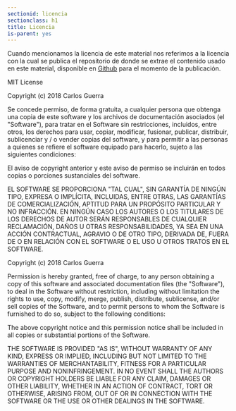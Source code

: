 ```yaml
---
sectionid: licencia
sectionclass: h1
title: Licencia
is-parent: yes
---
```


Cuando mencionamos la licencia de este material nos referimos a la licencia con la cual se publica el repositorio de donde se extrae el contenido usado en este material, disponible en [Github](https://hithub.com/cguerrave/SDA) para el momento de la publicación.

MIT License

Copyright (c) 2018 Carlos Guerra

Se concede permiso, de forma gratuita, a cualquier persona que obtenga una copia
de este software y los archivos de documentación asociados (el "Software"), para tratar en el Software sin restricciones, incluidos, entre otros, los derechos
para usar, copiar, modificar, fusionar, publicar, distribuir, sublicenciar y / o vender
copias del software, y para permitir a las personas a quienes se refiere el software
equipado para hacerlo, sujeto a las siguientes condiciones:

El aviso de copyright anterior y este aviso de permiso se incluirán en todos
copias o porciones sustanciales del software.

EL SOFTWARE SE PROPORCIONA "TAL CUAL", SIN GARANTÍA DE NINGÚN TIPO, EXPRESA O IMPLÍCITA, INCLUIDAS, ENTRE OTRAS, LAS GARANTÍAS DE COMERCIALIZACIÓN, APTITUD PARA UN PROPÓSITO PARTICULAR Y NO INFRACCIÓN. EN NINGÚN CASO LOS AUTORES O LOS TITULARES DE LOS DERECHOS DE AUTOR SERÁN RESPONSABLES DE CUALQUIER RECLAMACIÓN, DAÑOS U OTRAS RESPONSABILIDADES, YA SEA EN UNA ACCIÓN CONTRACTUAL, AGRAVIO O DE OTRO TIPO, DERIVADA DE, 
FUERA DE O EN RELACIÓN CON EL SOFTWARE O EL USO U OTROS TRATOS EN EL SOFTWARE.

Copyright (c) 2018 Carlos Guerra

Permission is hereby granted, free of charge, to any person obtaining a copy
of this software and associated documentation files (the "Software"), to deal
in the Software without restriction, including without limitation the rights
to use, copy, modify, merge, publish, distribute, sublicense, and/or sell
copies of the Software, and to permit persons to whom the Software is
furnished to do so, subject to the following conditions:

The above copyright notice and this permission notice shall be included in all
copies or substantial portions of the Software.

THE SOFTWARE IS PROVIDED "AS IS", WITHOUT WARRANTY OF ANY KIND, EXPRESS OR
IMPLIED, INCLUDING BUT NOT LIMITED TO THE WARRANTIES OF MERCHANTABILITY,
FITNESS FOR A PARTICULAR PURPOSE AND NONINFRINGEMENT. IN NO EVENT SHALL THE
AUTHORS OR COPYRIGHT HOLDERS BE LIABLE FOR ANY CLAIM, DAMAGES OR OTHER
LIABILITY, WHETHER IN AN ACTION OF CONTRACT, TORT OR OTHERWISE, ARISING FROM,
OUT OF OR IN CONNECTION WITH THE SOFTWARE OR THE USE OR OTHER DEALINGS IN THE
SOFTWARE.

